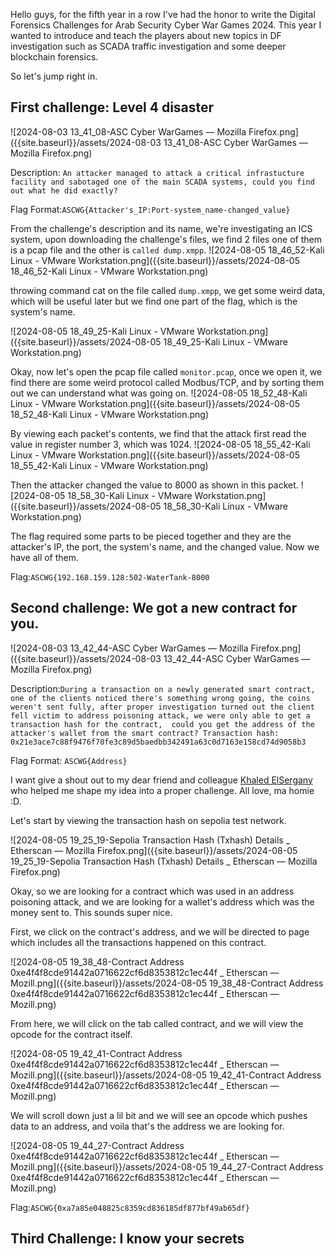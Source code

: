Hello guys, for the fifth year in a row I've had the honor to write the Digital Forensics Challenges for Arab Security Cyber War Games 2024. This year I wanted to introduce and teach the players about new topics in DF investigation such as SCADA traffic investigation and some deeper blockchain forensics.

So let's jump right in.

## First challenge: Level 4 disaster

![2024-08-03 13_41_08-ASC Cyber WarGames — Mozilla Firefox.png]({{site.baseurl}}/assets/2024-08-03 13_41_08-ASC Cyber WarGames — Mozilla Firefox.png)

Description: ```An attacker managed to attack a critical infrastucture facility and sabotaged one of the main SCADA systems, could you find out what he did exactly?```

Flag Format:```ASCWG{Attacker's_IP:Port-system_name-changed_value}```

From the challenge's description and its name, we're investigating an ICS system, upon downloading the challenge's files, we find 2 files one of them is a pcap file and the other is ```called dump.xmpp```.
![2024-08-05 18_46_52-Kali Linux - VMware Workstation.png]({{site.baseurl}}/assets/2024-08-05 18_46_52-Kali Linux - VMware Workstation.png)

throwing command cat on the file called ```dump.xmpp```, we get some weird data, which will be useful later but we find one part of the flag, which is the system's name.

![2024-08-05 18_49_25-Kali Linux - VMware Workstation.png]({{site.baseurl}}/assets/2024-08-05 18_49_25-Kali Linux - VMware Workstation.png)

Okay, now let's open the pcap file called ```monitor.pcap```, once we open it, we find there are some weird protocol called Modbus/TCP, and by sorting them out we can understand what was going on.
![2024-08-05 18_52_48-Kali Linux - VMware Workstation.png]({{site.baseurl}}/assets/2024-08-05 18_52_48-Kali Linux - VMware Workstation.png)

By viewing each packet's contents, we find that the attack first read the value in register number 3, which was 1024.
![2024-08-05 18_55_42-Kali Linux - VMware Workstation.png]({{site.baseurl}}/assets/2024-08-05 18_55_42-Kali Linux - VMware Workstation.png)

Then the attacker changed the value to 8000 as shown in this packet.
![2024-08-05 18_58_30-Kali Linux - VMware Workstation.png]({{site.baseurl}}/assets/2024-08-05 18_58_30-Kali Linux - VMware Workstation.png)

The flag required some parts to be pieced together and they are the attacker's IP, the port, the system's name, and the changed value. Now we have all of them.

Flag:```ASCWG{192.168.159.128:502-WaterTank-8000```

## Second challenge: We got a new contract for you.
![2024-08-03 13_42_44-ASC Cyber WarGames — Mozilla Firefox.png]({{site.baseurl}}/assets/2024-08-03 13_42_44-ASC Cyber WarGames — Mozilla Firefox.png)

Description:```During a transaction on a newly generated smart contract, one of the clients noticed there's something wrong going, the coins weren't sent fully, after proper investigation turned out the client fell victim to address poisoning attack, we were only able to get a transaction hash for the contract, 
could you get the address of the attacker's wallet from the smart contract?
Transaction hash: 0x21e3ace7c88f9476f70fe3c89d5baedbb342491a63c0d7163e158cd74d9058b3```

Flag Format: ```ASCWG{Address}```

I want give a shout out to my dear friend and colleague [Khaled ElSergany](https://www.linkedin.com/in/khaled-elsergany-5676b8261/) who helped me shape my idea into a proper challenge. All love, ma homie :D.

Let's start by viewing the transaction hash on sepolia test network.

![2024-08-05 19_25_19-Sepolia Transaction Hash (Txhash) Details _ Etherscan — Mozilla Firefox.png]({{site.baseurl}}/assets/2024-08-05 19_25_19-Sepolia Transaction Hash (Txhash) Details _ Etherscan — Mozilla Firefox.png)

Okay, so we are looking for a contract which was used in an address poisoning attack, and we are looking for a wallet's address which was the money sent to. This sounds super nice.

First, we click on the contract's address, and we will be directed to page which includes all the transactions happened on this contract.

![2024-08-05 19_38_48-Contract Address 0xe4f4f8cde91442a0716622cf6d8353812c1ec44f _ Etherscan — Mozill.png]({{site.baseurl}}/assets/2024-08-05 19_38_48-Contract Address 0xe4f4f8cde91442a0716622cf6d8353812c1ec44f _ Etherscan — Mozill.png)

From here, we will click on the tab called contract, and we will view the opcode for the contract itself.

![2024-08-05 19_42_41-Contract Address 0xe4f4f8cde91442a0716622cf6d8353812c1ec44f _ Etherscan — Mozill.png]({{site.baseurl}}/assets/2024-08-05 19_42_41-Contract Address 0xe4f4f8cde91442a0716622cf6d8353812c1ec44f _ Etherscan — Mozill.png)

We will scroll down just a lil bit and we will see an opcode which pushes data to an address, and voila that's the address we are looking for.

![2024-08-05 19_44_27-Contract Address 0xe4f4f8cde91442a0716622cf6d8353812c1ec44f _ Etherscan — Mozill.png]({{site.baseurl}}/assets/2024-08-05 19_44_27-Contract Address 0xe4f4f8cde91442a0716622cf6d8353812c1ec44f _ Etherscan — Mozill.png)

Flag:```ASCWG{0xa7a85e048825c8359cd836185df877bf49ab65df}```

## Third Challenge: I know your secrets




